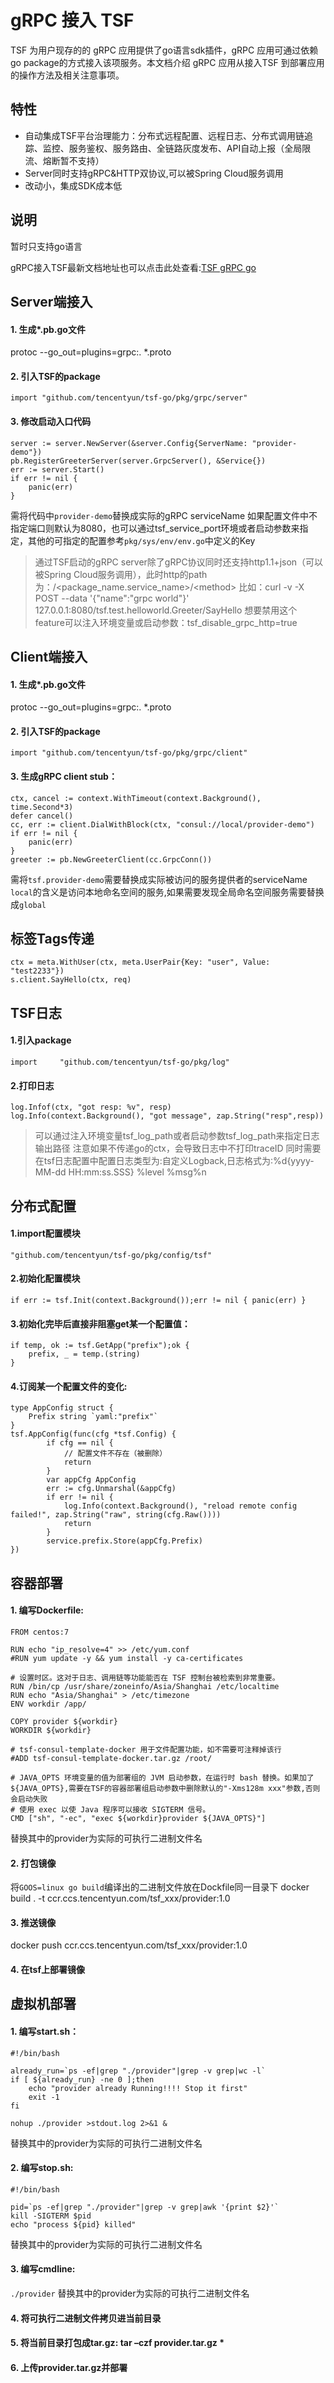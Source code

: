 # gRPC 接入 TSF
TSF 为用户现存的的 gRPC 应用提供了go语言sdk插件，gRPC 应用可通过依赖go package的方式接入该项服务。本文档介绍 gRPC 应用从接入TSF 到部署应用的操作方法及相关注意事项。

## 特性
- 自动集成TSF平台治理能力：分布式远程配置、远程日志、分布式调用链追踪、监控、服务鉴权、服务路由、全链路灰度发布、API自动上报（全局限流、熔断暂不支持）
- Server同时支持gRPC&HTTP双协议,可以被Spring Cloud服务调用
- 改动小，集成SDK成本低

## 说明
暂时只支持go语言 

gRPC接入TSF最新文档地址也可以点击此处查看:[TSF gRPC go](https://github.com/tencentyun/tsf-go/blob/master/doc/GRPC.md)

## Server端接入

#### 1. 生成*.pb.go文件
protoc --go_out=plugins=grpc:. *.proto

#### 2. 引入TSF的package
`import "github.com/tencentyun/tsf-go/pkg/grpc/server"`	

#### 3. 修改启动入口代码
```
server := server.NewServer(&server.Config{ServerName: "provider-demo"})
pb.RegisterGreeterServer(server.GrpcServer(), &Service{})
err := server.Start()
if err != nil {
	panic(err)
}
````
需将代码中`provider-demo`替换成实际的gRPC serviceName
如果配置文件中不指定端口则默认为8080，也可以通过tsf_service_port环境或者启动参数来指定，其他的可指定的配置参考`pkg/sys/env/env.go`中定义的Key

> 通过TSF启动的gRPC server除了gRPC协议同时还支持http1.1+json（可以被Spring Cloud服务调用），此时http的path为：/<package_name.service_name>/<method\>
比如：curl -v -X POST --data '{"name":"grpc world"}' 127.0.0.1:8080/tsf.test.helloworld.Greeter/SayHello
想要禁用这个feature可以注入环境变量或启动参数：tsf_disable_grpc_http=true

## Client端接入

#### 1. 生成*.pb.go文件
protoc --go_out=plugins=grpc:. *.proto

#### 2. 引入TSF的package
`import "github.com/tencentyun/tsf-go/pkg/grpc/client"`	

#### 3. 生成gRPC client stub：
```
ctx, cancel := context.WithTimeout(context.Background(), time.Second*3)
defer cancel()
cc, err := client.DialWithBlock(ctx, "consul://local/provider-demo")
if err != nil {
	panic(err)
}
greeter := pb.NewGreeterClient(cc.GrpcConn())
```
需将`tsf.provider-demo`需要替换成实际被访问的服务提供者的serviceName
`local`的含义是访问本地命名空间的服务,如果需要发现全局命名空间服务需要替换成`global`

## 标签Tags传递
```
ctx = meta.WithUser(ctx, meta.UserPair{Key: "user", Value: "test2233"})
s.client.SayHello(ctx, req)
```

## TSF日志
#### 1.引入package
`import 	"github.com/tencentyun/tsf-go/pkg/log"`
#### 2.打印日志
```
log.Infof(ctx, "got resp: %v", resp)
log.Info(context.Background(), "got message", zap.String("resp",resp))
```
> 可以通过注入环境变量tsf_log_path或者启动参数tsf_log_path来指定日志输出路径
注意如果不传递go的ctx，会导致日志中不打印traceID
同时需要在tsf日志配置中配置日志类型为:自定义Logback,日志格式为:%d{yyyy-MM-dd HH:mm:ss.SSS} %level %msg%n

## 分布式配置
#### 1.import配置模块
`"github.com/tencentyun/tsf-go/pkg/config/tsf"`
#### 2.初始化配置模块
`if err := tsf.Init(context.Background());err != nil {
		panic(err)
	}`
#### 3.初始化完毕后直接非阻塞get某一个配置值：
```
if temp, ok := tsf.GetApp("prefix");ok {
	prefix, _ = temp.(string)
}
```
#### 4.订阅某一个配置文件的变化:
```
type AppConfig struct {
	Prefix string `yaml:"prefix"`
}
tsf.AppConfig(func(cfg *tsf.Config) {
		if cfg == nil {
			// 配置文件不存在（被删除）
			return
		}
		var appCfg AppConfig
		err := cfg.Unmarshal(&appCfg)
		if err != nil {
			log.Info(context.Background(), "reload remote config failed!", zap.String("raw", string(cfg.Raw())))
			return
		}
		service.prefix.Store(appCfg.Prefix)
})
```

## 容器部署
#### 1. 编写Dockerfile:
```
FROM centos:7

RUN echo "ip_resolve=4" >> /etc/yum.conf
#RUN yum update -y && yum install -y ca-certificates

# 设置时区。这对于日志、调用链等功能能否在 TSF 控制台被检索到非常重要。
RUN /bin/cp /usr/share/zoneinfo/Asia/Shanghai /etc/localtime
RUN echo "Asia/Shanghai" > /etc/timezone
ENV workdir /app/

COPY provider ${workdir}
WORKDIR ${workdir}

# tsf-consul-template-docker 用于文件配置功能，如不需要可注释掉该行
#ADD tsf-consul-template-docker.tar.gz /root/

# JAVA_OPTS 环境变量的值为部署组的 JVM 启动参数，在运行时 bash 替换。如果加了${JAVA_OPTS},需要在TSF的容器部署组启动参数中删除默认的"-Xms128m xxx"参数,否则会启动失败
# 使用 exec 以使 Java 程序可以接收 SIGTERM 信号。
CMD ["sh", "-ec", "exec ${workdir}provider ${JAVA_OPTS}"]
```
替换其中的provider为实际的可执行二进制文件名

#### 2. 打包镜像
将`GOOS=linux go build`编译出的二进制文件放在Dockfile同一目录下
docker build . -t ccr.ccs.tencentyun.com/tsf_xxx/provider:1.0

#### 3. 推送镜像
docker push ccr.ccs.tencentyun.com/tsf_xxx/provider:1.0

#### 4. 在tsf上部署镜像

## 虚拟机部署
#### 1. 编写start.sh：
```
#!/bin/bash

already_run=`ps -ef|grep "./provider"|grep -v grep|wc -l`
if [ ${already_run} -ne 0 ];then
	echo "provider already Running!!!! Stop it first"
	exit -1
fi

nohup ./provider >stdout.log 2>&1 &
```
替换其中的provider为实际的可执行二进制文件名

#### 2. 编写stop.sh:
```
#!/bin/bash

pid=`ps -ef|grep "./provider"|grep -v grep|awk '{print $2}'`
kill -SIGTERM $pid
echo "process ${pid} killed"
```
替换其中的provider为实际的可执行二进制文件名

#### 3. 编写cmdline:
`./provider`
替换其中的provider为实际的可执行二进制文件名

#### 4. 将可执行二进制文件拷贝进当前目录
   
#### 5. 将当前目录打包成tar.gz: tar –czf provider.tar.gz *
   
#### 6. 上传provider.tar.gz并部署